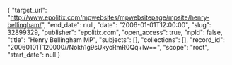 {
  "target_url": "http://www.epolitix.com/mpwebsites/mpwebsitepage/mpsite/henry-bellingham/", 
  "end_date": null, 
  "date": "2006-01-01T12:00:00", 
  "slug": 32899329, 
  "publisher": "epolitix.com", 
  "open_access": true, 
  "npld": false, 
  "title": "Henry Bellingham MP", 
  "subjects": [], 
  "collections": [], 
  "record_id": "20060101T120000//Nokh1g9sUkycRmR0Qq+lw==", 
  "scope": "root", 
  "start_date": null
}

